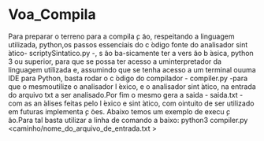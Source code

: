 # Voa_Compila
 Para preparar o terreno para a compila ̧c ̃ao, respeitando a linguagem utilizada, python,os  passos  essenciais  do  c ́odigo  fonte  do  analisador  sint ́atico-  scriptySintatico.py  -,  s ̃ao  ba-sicamente  ter  a  vers ̃ao  b ́asica,  python  3  ou  superior,  para  que  se  possa  ter  acesso  a  uminterpretador  da  linguagem  utilizada  e,  assumindo  que  se  tenha  acesso  a  um  terminal  ouuma IDE para Python, basta rodar o c ́odigo do compilador - compiler.py  -para que o mesmoutilize o analisador l ́exico, e o analisador sint ́atico, na entrada do arquivo txt a ser analisado.Por fim o mesmo gera a saida - saida.txt  -com as an ́alises feitas pelo l ́exico e sint ́atico, com ointuito de ser utilizado em futuras implementa ̧c ̃oes.  Abaixo temos um exemplo de execu ̧c ̃ao.Para tal basta utilizar a linha de comando a baixo:
 python3  compiler.py <caminho/nome_do_arquivo_de_entrada.txt >
